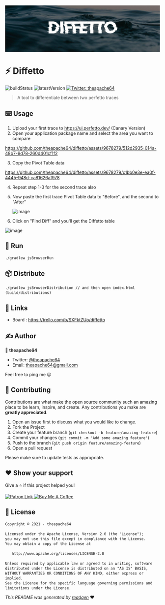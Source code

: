 ![](cover.jpeg)

# ⚡ Diffetto

![buildStatus](https://img.shields.io/github/workflow/status/theapache64/compose-web-template/Java%20CI%20with%20Gradle?style=plastic)
![latestVersion](https://img.shields.io/github/v/release/theapache64/compose-web-template)
<a href="https://twitter.com/theapache64" target="_blank">
<img alt="Twitter: theapache64" src="https://img.shields.io/twitter/follow/theapache64.svg?style=social" />
</a>

> A tool to differentiate between two perfetto traces

## ⌨️ Usage
1. Upload your first trace to https://ui.perfetto.dev/ (Canary Version)
2. Open your application package name and select the area you want to compare

https://github.com/theapache64/diffetto/assets/9678279/512d2935-014a-48b7-9d78-260d401cf1f2

3. Copy the Pivot Table data


https://github.com/theapache64/diffetto/assets/9678279/c1bb0e3e-ea0f-4445-948d-ca81626af978

4. Repeat step 1-3 for the second trace also

5. Now paste the first trace Pivot Table data to "Before", and the second to "After"

   ![image](https://github.com/theapache64/diffetto/assets/9678279/ef92faa1-aa53-4912-baaa-ad1dd608f546)

7. Click on "Find Diff" and you'll get the Diffetto table

![image](https://github.com/theapache64/diffetto/assets/9678279/69d2e639-3077-4665-8916-e5eae7e6bc81)



## 🏃 Run

```
./gradlew jsBrowserRun
```

## 📦 Distribute

```
./gradlew jsBrowserDistribution // and then open index.html (build/distributions)
```

## 🔗 Links
- Board : https://trello.com/b/SXFktZUo/diffetto

## ✍️ Author

👤 **theapache64**

* Twitter: <a href="https://twitter.com/theapache64" target="_blank">@theapache64</a>
* Email: theapache64@gmail.com

Feel free to ping me 😉

## 🤝 Contributing

Contributions are what make the open source community such an amazing place to be learn, inspire, and create. Any
contributions you make are **greatly appreciated**.

1. Open an issue first to discuss what you would like to change.
1. Fork the Project
1. Create your feature branch (`git checkout -b feature/amazing-feature`)
1. Commit your changes (`git commit -m 'Add some amazing feature'`)
1. Push to the branch (`git push origin feature/amazing-feature`)
1. Open a pull request

Please make sure to update tests as appropriate.

## ❤ Show your support

Give a ⭐️ if this project helped you!

<a href="https://www.patreon.com/theapache64">
  <img alt="Patron Link" src="https://c5.patreon.com/external/logo/become_a_patron_button@2x.png" width="160"/>
</a>

<a href="https://www.buymeacoffee.com/theapache64" target="_blank">
    <img src="https://cdn.buymeacoffee.com/buttons/v2/default-yellow.png" alt="Buy Me A Coffee" width="160">
</a>


## 📝 License

```
Copyright © 2021 - theapache64

Licensed under the Apache License, Version 2.0 (the "License");
you may not use this file except in compliance with the License.
You may obtain a copy of the License at

   http://www.apache.org/licenses/LICENSE-2.0

Unless required by applicable law or agreed to in writing, software
distributed under the License is distributed on an "AS IS" BASIS,
WITHOUT WARRANTIES OR CONDITIONS OF ANY KIND, either express or implied.
See the License for the specific language governing permissions and
limitations under the License.
```

_This README was generated by [readgen](https://github.com/theapache64/readgen)_ ❤
